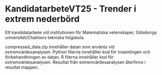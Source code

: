 # KandidatarbeteVT25 - Trender i extrem nederbörd
Ett kandidatarbete vid institutionen för Matematiska vetenskaper, Göteborgs universitet/Chalmers tekniska högskola.

compressed_data.zip innehåller datan som använts vid extremvärdesanalysen. 
Python filerna innehåller kod för insamlingen och förbehandlningen av datan.
R filerna innehåller kod för extremvärdesanalysen.
Resultat från extremvärdesanalysen återfinns i resultat mappen.
